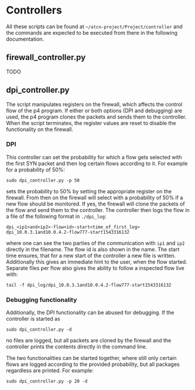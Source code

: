 # Controllers
All these scripts can be found at `~/atcn-project/Project/controller` and the commands are expected to be executed from there in the following documentation.

## firewall_controller.py
TODO


## dpi_controller.py
The script manipulates registers on the firewall, which affects the control flow of the p4 program. If either or both options (DPI and debugging) are used, the p4 program clones the packets and sends them to the controller.
When the script terminates, the register values are reset to disable the functionality on the firewall.
 
### DPI
This controller can set the probability for which a flow gets selected with the first SYN packet and then log certain flows according to it. For example for a probability of 50%:
```
sudo dpi_controller.py -p 50
```
sets the probability to 50% by setting the appropriate register on the firewall. From then on the firewall will select with a probability of 50% if a new flow should be monitored. If yes, the firewall will clone the packets of the flow and send them to the controller. The controller then logs the flow in a file of the following format in `./dpi_log`:
```
dpi_<ip1>and<ip2>-flow<id>-start<time_of_first_log>
dpi_10.0.3.1and10.0.4.2-flow777-start1543316132
```
where one can see the two parties of the communication with `ip1` and `ip2` directly in the filename. The flow id is also shown in the name. The start time ensures, that for a new start of the controller a new file is written. Additionally this gives an immediate hint to the user, when the flow started.
Separate files per flow also gives the ability to follow a inspected flow live with:
```
tail -f dpi_log/dpi_10.0.3.1and10.0.4.2-flow777-start1543316132
```

### Debugging functionality
Additionally, the DPI functionality can be abused for debugging. If the controller is started as
```
sudo dpi_controller.py -d
```
no files are logged, but all packets are cloned by the firewall and the controller prints the contents directly in the command line.

The two functionalities can be started together, where still only certain flows are logged according to the provided probability, but all packages regardless are printed. For example:
```
sudo dpi_controller.py -p 20 -d
```
